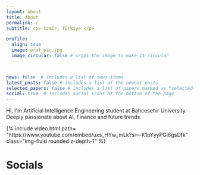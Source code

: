```yaml
---
layout: about
title: About
permalink: /
subtitle: <p> Izmir, Türkiye </p>

profile:
  align: true
  image: prof_pic.jpg
  image_circular: false # crops the image to make it circular
 


news: false  # includes a list of news items
latest_posts: false # includes a list of the newest posts
selected_papers: false # includes a list of papers marked as "selected={true}"
social: true  # includes social icons at the bottom of the page
---
```


Hi, I'm Artificial Intelligence Engineering student at Bahcesehir University. Deeply passionate about AI, Finance and future trends.

<div class="row mt-3">
    <div class="col-sm mt-3 mt-md-0">
        {% include video.html path= "https://www.youtube.com/embed/uxs_HYw_mLk?si=-K1pYyyPGi6gsDfk" class="img-fluid rounded z-depth-1" %}
    </div>
</div>

# Socials